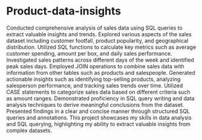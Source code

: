 # Product-data-insights
Conducted comprehensive analysis of sales data using SQL queries to extract valuable insights and trends.
Explored various aspects of the sales dataset including customer footfall, product popularity, and geographical distribution.
Utilized SQL functions to calculate key metrics such as average customer spending, amount per box, and daily sales performance.
Investigated sales patterns across different days of the week and identified peak sales days.
Employed JOIN operations to combine sales data with information from other tables such as products and salespeople.
Generated actionable insights such as identifying top-selling products, analyzing salesperson performance, and tracking sales trends over time.
Utilized CASE statements to categorize sales data based on different criteria such as amount ranges.
Demonstrated proficiency in SQL query writing and data analysis techniques to derive meaningful conclusions from the dataset.
Presented findings in a clear and concise manner through structured SQL queries and annotations.
This project showcases my skills in data analysis and SQL querying, highlighting my ability to extract valuable insights from complex datasets.
